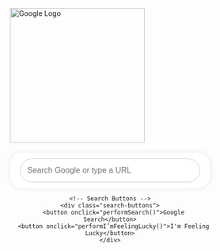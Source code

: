 <!DOCTYPE html>
<html lang="en">
<head>
  <meta charset="UTF-8">
  <meta name="viewport" content="width=device-width, initial-scale=1.0">
  <title>Google Search Bar Interface</title>
  <style>
    /* General Reset */
    * {
      margin: 0;
      padding: 0;
      box-sizing: border-box;
    }

    /* Body Styling */
    body {
      font-family: Arial, sans-serif;
      background-color: #f2f2f2;
      display: flex;
      justify-content: center;
      align-items: center;
      height: 100vh;
      flex-direction: column;
    }

    /* Google Logo Styling */
    .google-logo img {
      width: 272px; /* Google logo size */
      margin-bottom: 20px;
    }

    /* Search Bar Container */
    .google-search-container {
      text-align: center;
    }

    /* Search Box Styling */
    .search-box {
      width: 100%;
      max-width: 584px;
      background-color: white;
      border-radius: 24px;
      padding: 12px 20px;
      box-shadow: 0px 0px 10px rgba(0, 0, 0, 0.1);
      display: flex;
      justify-content: center;
      align-items: center;
    }

    /* Input Field Styling */
    .search-box input {
      width: 100%;
      padding: 14px;
      font-size: 16px;
      border: 1px solid #ccc;
      border-radius: 24px;
      outline: none;
      max-width: 500px;
    }

    /* Input Focus State */
    .search-box input:focus {
      border-color: #4285f4;
    }

    /* Search Buttons Container */
    .search-buttons {
      margin-top: 20px;
    }

    /* Button Styling */
    .search-buttons button {
      background-color: #f8f8f8;
      border: 1px solid #f8f8f8;
      padding: 10px 24px;
      font-size: 14px;
      border-radius: 4px;
      cursor: pointer;
      margin: 0 6px;
      transition: all 0.2s;
    }

    .search-buttons button:hover {
      background-color: #f1f1f1;
    }

    /* Button Focused Styling */
    .search-buttons button:focus {
      outline: none;
      box-shadow: 0px 0px 5px rgba(66, 133, 244, 0.6);
    }
  </style>
</head>
<body>

  <!-- Google Logo -->
  <div class="google-logo">
    <img src="https://www.google.com/images/branding/googlelogo/1x/googlelogo-color-272x92.png" alt="Google Logo">
  </div>

  <!-- Google Search Bar Interface -->
  <div class="google-search-container">
    <div class="search-box">
      <input type="text" id="searchInput" placeholder="Search Google or type a URL">
    </div>

    <!-- Search Buttons -->
    <div class="search-buttons">
      <button onclick="performSearch()">Google Search</button>
      <button onclick="performI’mFeelingLucky()">I'm Feeling Lucky</button>
    </div>
  </div>

  <script>
    // Perform the Google Search
    function performSearch() {
      const searchQuery = document.getElementById("searchInput").value;
      if (searchQuery.trim() !== "") {
        // Redirect to Google search results
        window.location.href = `https://www.google.com/search?q=${encodeURIComponent(searchQuery)}`;
      } else {
        alert("Please enter a search term.");
      }
    }

    // "I'm Feeling Lucky" Button
    function performI’mFeelingLucky() {
      const searchQuery = document.getElementById("searchInput").value;
      if (searchQuery.trim() !== "") {
        // Redirect to Google's "I'm Feeling Lucky" feature
        window.location.href = `https://www.google.com/search?btnI=I&aqs=chrome..69i57j0i22i30l9.1890j0j7&pglt=43&q=${encodeURIComponent(searchQuery)}`;
      } else {
        alert("Please enter a search term.");
      }
    }

    // Trigger search when "Enter" key is pressed
    document.getElementById("searchInput").addEventListener("keypress", function(event) {
      if (event.key === "Enter") {
        performSearch();
      }
    });
  </script>

</body>
</html>
